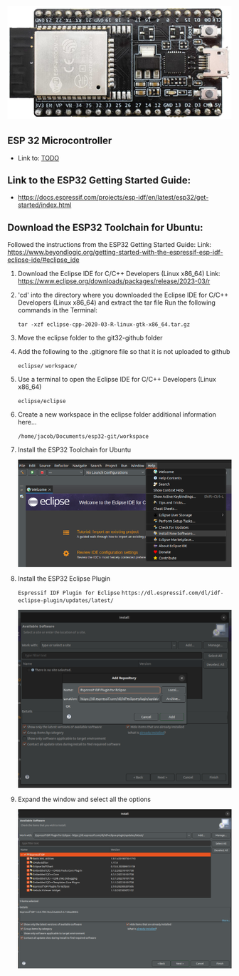 [logo]: /docs/esp32-photo.jpg "ESP32 Microcontroller"
[install]: /docs/screenshot-installation.png "Installation Screenshot"
[add]: /docs/screenshot-add.png "Add ESP32 Plugin Screenshot"
[expand]: /docs/screenshot-expand.png "Expand Window Screenshot"

![alt text][logo]
==================

ESP 32 Microcontroller
---------------------------------------

* Link to: [TODO](TODO.md) 

Link to the ESP32 Getting Started Guide:
--------------
* https://docs.espressif.com/projects/esp-idf/en/latest/esp32/get-started/index.html

Download the ESP32 Toolchain for Ubuntu:
--------------

Followed the instructions from the ESP32 Getting Started Guide:
Link: https://www.beyondlogic.org/getting-started-with-the-espressif-esp-idf-eclipse-ide/#eclipse_ide

1. Download the Eclipse IDE for C/C++ Developers (Linux x86_64)
Link: https://www.eclipse.org/downloads/packages/release/2023-03/r

2. 'cd' into the directory where you downloaded the Eclipse IDE for C/C++ Developers (Linux x86_64) and extract the tar file
Run the following commands in the Terminal:

    ```tar -xzf eclipse-cpp-2020-03-R-linux-gtk-x86_64.tar.gz```

3. Move the eclipse folder to the git32-github folder

4. Add the following to the .gitignore file so that it is not uploaded to github

    ```eclipse/```
    ```workspace/```

5. Use a terminal to open the Eclipse IDE for C/C++ Developers (Linux x86_64)

    ```eclipse/eclipse```

6. Create a new workspace in the eclipse folder additional information here...

    ```/home/jacob/Documents/esp32-git/workspace```

7. Install the ESP32 Toolchain for Ubuntu

    ![alt text][install]

8. Install the ESP32 Eclipse Plugin

    ```Espressif IDF Plugin for Eclipse```
    ```https://dl.espressif.com/dl/idf-eclipse-plugin/updates/latest/```

    ![alt text][add]  

9. Expand the window and select all the options

    ![alt text][expand]  










